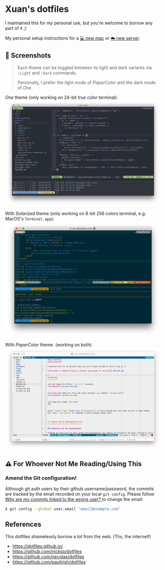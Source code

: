 Xuan's dotfiles
===============

I maintained this for my personal use, but you're welcome to borrow any part of it ;)

My personal setup instructions for a [💻 new mac](./NEW_MAC.md) or [☁️  new server](./NEW_SERVER.md).



🎨 Screenshots
--------------

> Each theme can be toggled between its light and dark variants via `:Light` and `:Dark` commands.
> 
> Personally, I prefer the light mode of _PaperColor_ and the dark mode of _One_.

_One_ theme (only working on 24-bit *true color* terminal):
![screenshot](./scrshot-one.png)

With _Solarized_ theme (only working on 8-bit 256 colors terminal, e.g. MacOS's `Terminal.app`):
![screenshot](./scrshot-sol.png)

With _PaperColor_ theme. (working on both)
![screenshot](./scrshot-paper.png)




⚠️ For Whoever Not Me Reading/Using This
---------------------------------------

### Amend the Git configuration!

Although git auth users by their github username/password, the commits are tracked by the email recorded on your local `git config`. Please follow [Why are my commits linked to the wrong user?
](https://help.github.com/en/github/committing-changes-to-your-project/why-are-my-commits-linked-to-the-wrong-user) to change the email:

```sh
$ git config --global user.email "email@example.com"
```


References
----------

This dotfiles shamelessly borrow a lot from the web. (Thx, the internet!)

* <https://dotfiles.github.io/>
* <https://github.com/nicksp/dotfiles>
* <https://github.com/necolas/dotfiles>
* <https://github.com/paulirish/dotfiles>
